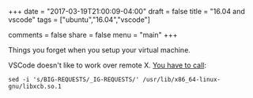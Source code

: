 +++
date = "2017-03-19T21:00:09-04:00"
draft = false
title = "16.04 and vscode"
tags = ["ubuntu","16.04","vscode"]

comments = false
share = false
menu = "main"
+++

Things you forget when you setup your virtual machine.

VSCode doesn't like to work over remote X. [You have to call](https://github.com/Microsoft/vscode/issues/3451):

~~~~
sed -i 's/BIG-REQUESTS/_IG-REQUESTS/' /usr/lib/x86_64-linux-gnu/libxcb.so.1
~~~~

